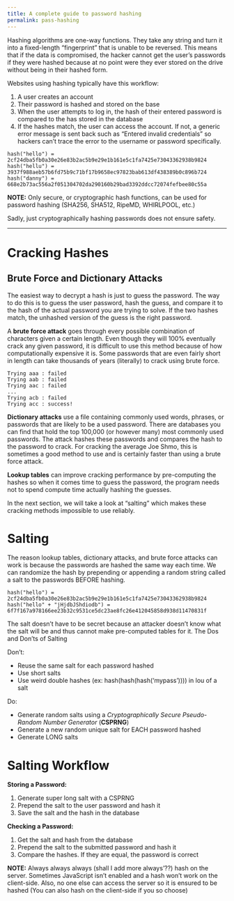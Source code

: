 ```yaml
---
title: A complete guide to password hashing
permalink: pass-hashing
---
```


Hashing algorithms are one-way functions. They take any string and turn it into a fixed-length “fingerprint” that is unable to be reversed. This means that if the data is compromised, the hacker<!--more--> cannot get the user’s passwords if they were hashed because at no point were they ever stored on the drive without being in their hashed form.

Websites using hashing typically have this workflow:

1. A user creates an account
2. Their password is hashed and stored on the base
3. When the user attempts to log in, the hash of their entered password is compared to the has stored in the database
4. If the hashes match, the user can access the account. If not, a generic error message is sent back such as “Entered invalid credentials” so hackers can’t trace the error to the username or password specifically.

```
hash("hello") = 2cf24dba5fb0a30e26e83b2ac5b9e29e1b161e5c1fa7425e73043362938b9824
hash("hellu") = 3937f988aeb57b6fd75b9c71bf17b9658ec97823bab613df438389b0c896b724
hash("danny") = 668e2b73ac556a2f051304702da290160b29bad3392ddcc72074fefbee80c55a
```

**NOTE:** Only secure, or cryptographic hash functions, can be used for password hashing (SHA256, SHA512, RipeMD, WHIRLPOOL, etc.)

Sadly, just cryptographically hashing passwords does not ensure safety.

---

# Cracking Hashes

## Brute Force and Dictionary Attacks

The easiest way to decrypt a hash is just to guess the password. The way to do this is to guess the user password, hash the guess, and compare it to the hash of the actual password you are trying to solve. If the two hashes match, the unhashed version of the guess is the right password.

A **brute force attack** goes through every possible combination of characters given a certain length. Even though they will 100% eventually crack any given password, it is difficult to use this method because of how computationally expensive it is. Some passwords that are even fairly short in length can take thousands of years (literally) to crack using brute force.

```
Trying aaa : failed
Trying aab : failed
Trying aac : failed
...
Trying acb : failed
Trying acc : success!
```

**Dictionary attacks** use a file containing commonly used words, phrases, or passwords that are likely to be a used password. There are databases you can find that hold the top 100,000 (or however many) most commonly used passwords. The attack hashes these passwords and compares the hash to the password to crack. For cracking the average Joe Shmo, this is sometimes a good method to use and is certainly faster than using a brute force attack.

**Lookup tables** can improve cracking performance by pre-computing the hashes so when it comes time to guess the password, the program needs not to spend compute time actually hashing the guesses.

In the next section, we will take a look at “salting” which makes these cracking methods impossible to use reliably.

# Salting

The reason lookup tables, dictionary attacks, and brute force attacks can work is because the passwords are hashed the same way each time. We can randomize the hash by prepending or appending a random string called a salt to the passwords BEFORE hashing.

```
hash("hello") = 2cf24dba5fb0a30e26e83b2ac5b9e29e1b161e5c1fa7425e73043362938b9824
hash("hello" + "jHjdbJShdiodb") = 6f7f167a978166ee23b32c9531ce5dc23ae8fc26e412045858d938d11470831f
```

The salt doesn’t have to be secret because an attacker doesn’t know what the salt will be and thus cannot make pre-computed tables for it.
The Dos and Don’ts of Salting

Don’t:

- Reuse the same salt for each password hashed
- Use short salts
- Use weird double hashes (ex: hash(hash(hash(‘mypass’)))) in lou of a salt

Do:

- Generate random salts using a _Cryptographically Secure Pseudo-Random Number Generator_ (**CSPRNG**)
- Generate a new random unique salt for EACH password hashed
- Generate LONG salts

# Salting Workflow

**Storing a Password:**

1. Generate super long salt with a CSPRNG
2. Prepend the salt to the user password and hash it
3. Save the salt and the hash in the database

**Checking a Password:**

1. Get the salt and hash from the database
2. Prepend the salt to the submitted password and hash it
3. Compare the hashes. If they are equal, the password is correct

**NOTE:** Always always always (shall I add more always’??) hash on the server. Sometimes JavaScript isn’t enabled and a hash won’t work on the client-side. Also, no one else can access the server so it is ensured to be hashed (You can also hash on the client-side if you so choose)
